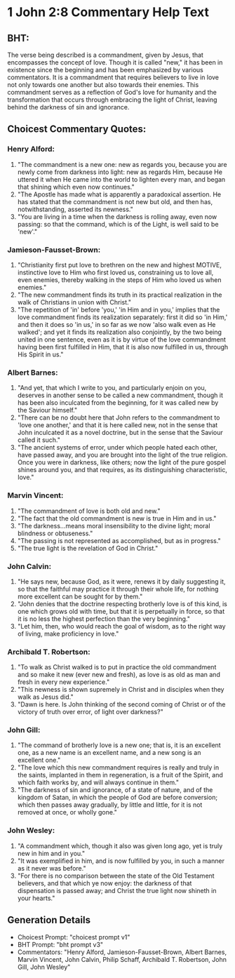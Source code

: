 # 1 John 2:8 Commentary Help Text

## BHT:
The verse being described is a commandment, given by Jesus, that encompasses the concept of love. Though it is called "new," it has been in existence since the beginning and has been emphasized by various commentators. It is a commandment that requires believers to live in love not only towards one another but also towards their enemies. This commandment serves as a reflection of God's love for humanity and the transformation that occurs through embracing the light of Christ, leaving behind the darkness of sin and ignorance.

## Choicest Commentary Quotes:
### Henry Alford:
1) "The commandment is a new one: new as regards you, because you are newly come from darkness into light: new as regards Him, because He uttered it when He came into the world to lighten every man, and began that shining which even now continues."
2) "The Apostle has made what is apparently a paradoxical assertion. He has stated that the commandment is not new but old, and then has, notwithstanding, asserted its newness."
3) "You are living in a time when the darkness is rolling away, even now passing: so that the command, which is of the Light, is well said to be 'new'."

### Jamieson-Fausset-Brown:
1. "Christianity first put love to brethren on the new and highest MOTIVE, instinctive love to Him who first loved us, constraining us to love all, even enemies, thereby walking in the steps of Him who loved us when enemies."
2. "The new commandment finds its truth in its practical realization in the walk of Christians in union with Christ."
3. "The repetition of 'in' before 'you,' 'in Him and in you,' implies that the love commandment finds its realization separately: first it did so 'in Him,' and then it does so 'in us,' in so far as we now 'also walk even as He walked'; and yet it finds its realization also conjointly, by the two being united in one sentence, even as it is by virtue of the love commandment having been first fulfilled in Him, that it is also now fulfilled in us, through His Spirit in us."

### Albert Barnes:
1. "And yet, that which I write to you, and particularly enjoin on you, deserves in another sense to be called a new commandment, though it has been also inculcated from the beginning, for it was called new by the Saviour himself."
2. "There can be no doubt here that John refers to the commandment to 'love one another,' and that it is here called new, not in the sense that John inculcated it as a novel doctrine, but in the sense that the Saviour called it such."
3. "The ancient systems of error, under which people hated each other, have passed away, and you are brought into the light of the true religion. Once you were in darkness, like others; now the light of the pure gospel shines around you, and that requires, as its distinguishing characteristic, love."

### Marvin Vincent:
1. "The commandment of love is both old and new."
2. "The fact that the old commandment is new is true in Him and in us."
3. "The darkness...means moral insensibility to the divine light; moral blindness or obtuseness."
4. "The passing is not represented as accomplished, but as in progress."
5. "The true light is the revelation of God in Christ."

### John Calvin:
1. "He says new, because God, as it were, renews it by daily suggesting it, so that the faithful may practice it through their whole life, for nothing more excellent can be sought for by them."
2. "John denies that the doctrine respecting brotherly love is of this kind, is one which grows old with time, but that it is perpetually in force, so that it is no less the highest perfection than the very beginning."
3. "Let him, then, who would reach the goal of wisdom, as to the right way of living, make proficiency in love."

### Archibald T. Robertson:
1. "To walk as Christ walked is to put in practice the old commandment and so make it new (ever new and fresh), as love is as old as man and fresh in every new experience." 
2. "This newness is shown supremely in Christ and in disciples when they walk as Jesus did." 
3. "Dawn is here. Is John thinking of the second coming of Christ or of the victory of truth over error, of light over darkness?"

### John Gill:
1. "The command of brotherly love is a new one; that is, it is an excellent one, as a new name is an excellent name, and a new song is an excellent one."
2. "The love which this new commandment requires is really and truly in the saints, implanted in them in regeneration, is a fruit of the Spirit, and which faith works by, and will always continue in them."
3. "The darkness of sin and ignorance, of a state of nature, and of the kingdom of Satan, in which the people of God are before conversion; which then passes away gradually, by little and little, for it is not removed at once, or wholly gone."

### John Wesley:
1. "A commandment which, though it also was given long ago, yet is truly new in him and in you." 
2. "It was exemplified in him, and is now fulfilled by you, in such a manner as it never was before."
3. "For there is no comparison between the state of the Old Testament believers, and that which ye now enjoy: the darkness of that dispensation is passed away; and Christ the true light now shineth in your hearts."


## Generation Details
- Choicest Prompt: "choicest prompt v1"
- BHT Prompt: "bht prompt v3"
- Commentators: "Henry Alford, Jamieson-Fausset-Brown, Albert Barnes, Marvin Vincent, John Calvin, Philip Schaff, Archibald T. Robertson, John Gill, John Wesley"
